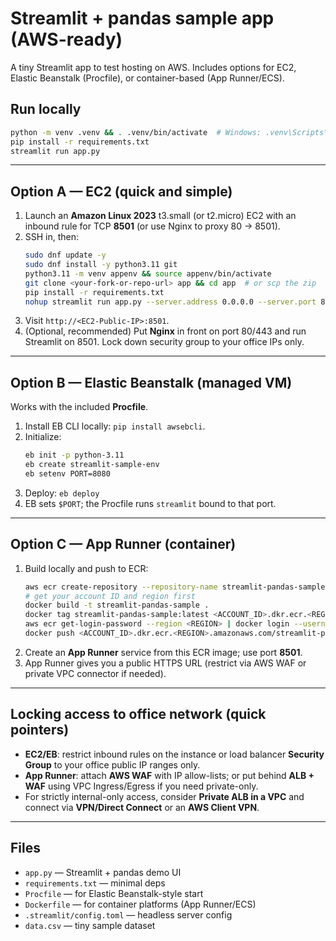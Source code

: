 
# Streamlit + pandas sample app (AWS-ready)

A tiny Streamlit app to test hosting on AWS. Includes options for EC2, Elastic Beanstalk (Procfile), or container-based (App Runner/ECS).

## Run locally
```bash
python -m venv .venv && . .venv/bin/activate  # Windows: .venv\Scripts\activate
pip install -r requirements.txt
streamlit run app.py
```

---
## Option A — EC2 (quick and simple)
1. Launch an **Amazon Linux 2023** t3.small (or t2.micro) EC2 with an inbound rule for TCP **8501** (or use Nginx to proxy 80 → 8501).
2. SSH in, then:
   ```bash
   sudo dnf update -y
   sudo dnf install -y python3.11 git
   python3.11 -m venv appenv && source appenv/bin/activate
   git clone <your-fork-or-repo-url> app && cd app  # or scp the zip
   pip install -r requirements.txt
   nohup streamlit run app.py --server.address 0.0.0.0 --server.port 8501 &
   ```
3. Visit `http://<EC2-Public-IP>:8501`.
4. (Optional, recommended) Put **Nginx** in front on port 80/443 and run Streamlit on 8501. Lock down security group to your office IPs only.

---
## Option B — Elastic Beanstalk (managed VM)
Works with the included **Procfile**.
1. Install EB CLI locally: `pip install awsebcli`.
2. Initialize:
   ```bash
   eb init -p python-3.11
   eb create streamlit-sample-env
   eb setenv PORT=8080
   ```
3. Deploy: `eb deploy`
4. EB sets `$PORT`; the Procfile runs `streamlit` bound to that port.

---
## Option C — App Runner (container)
1. Build locally and push to ECR:
   ```bash
   aws ecr create-repository --repository-name streamlit-pandas-sample || true
   # get your account ID and region first
   docker build -t streamlit-pandas-sample .
   docker tag streamlit-pandas-sample:latest <ACCOUNT_ID>.dkr.ecr.<REGION>.amazonaws.com/streamlit-pandas-sample:latest
   aws ecr get-login-password --region <REGION> | docker login --username AWS --password-stdin <ACCOUNT_ID>.dkr.ecr.<REGION>.amazonaws.com
   docker push <ACCOUNT_ID>.dkr.ecr.<REGION>.amazonaws.com/streamlit-pandas-sample:latest
   ```
2. Create an **App Runner** service from this ECR image; use port **8501**.
3. App Runner gives you a public HTTPS URL (restrict via AWS WAF or private VPC connector if needed).

---
## Locking access to office network (quick pointers)
- **EC2/EB**: restrict inbound rules on the instance or load balancer **Security Group** to your office public IP ranges only.
- **App Runner**: attach **AWS WAF** with IP allow-lists; or put behind **ALB + WAF** using VPC Ingress/Egress if you need private-only.
- For strictly internal-only access, consider **Private ALB in a VPC** and connect via **VPN/Direct Connect** or an **AWS Client VPN**.

---
## Files
- `app.py` — Streamlit + pandas demo UI
- `requirements.txt` — minimal deps
- `Procfile` — for Elastic Beanstalk-style start
- `Dockerfile` — for container platforms (App Runner/ECS)
- `.streamlit/config.toml` — headless server config
- `data.csv` — tiny sample dataset
```
